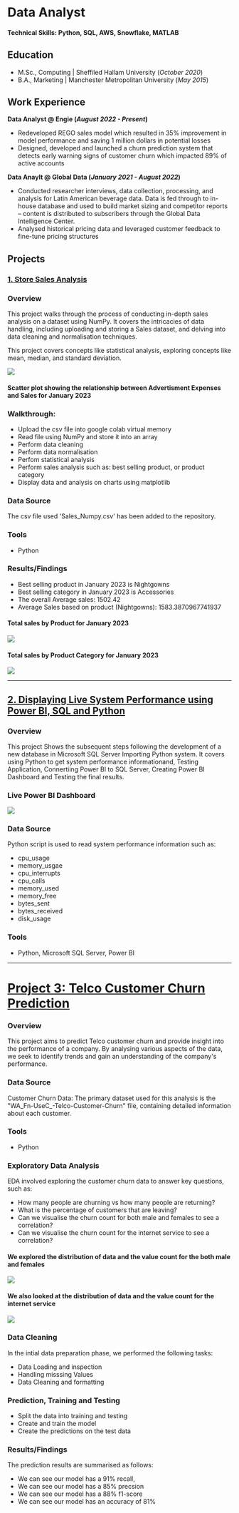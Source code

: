# Data Analyst

#### Technical Skills: Python, SQL, AWS, Snowflake, MATLAB

## Education			       		
- M.Sc., Computing	| Sheffiled Hallam University (_October 2020_)	 			        		
- B.A., Marketing | Manchester Metropolitan University (_May 2015_)

## Work Experience
**Data Analyst @ Engie (_August 2022 - Present_)**
- Redeveloped REGO sales model which resulted in 35% improvement in model performance and saving 1 million dollars in potential losses
- Designed, developed and launched a churn prediction system that detects early warning signs of customer churn which impacted 89% of active accounts
  

**Data Anaylt @ Global Data (_January 2021 - August 2022_)**
- Conducted researcher interviews, data collection, processing, and analysis for Latin American beverage data. Data is fed through to in-house database and used to build market sizing and competitor reports – content is distributed to subscribers through the Global Data Intelligence Center.
- Analysed historical pricing data and leveraged customer feedback to fine-tune pricing structures

## Projects

### [1. Store Sales Analysis](https://github.com/MrKome/Store_Sales_Analysis)

### Overview 

This project walks through the process of conducting in-depth sales analysis on a dataset using NumPy. It covers the intricacies of data handling, including uploading and storing a Sales dataset, and delving into data cleaning and normalisation techniques. 

This project covers concepts like statistical analysis, exploring concepts like mean, median, and standard deviation.


![](./images/SnA%20Plot%201.png)
#### Scatter plot showing the relationship between Advertisment Expenses and Sales for January 2023


### Walkthrough: 

- Upload the csv file into google colab virtual memory
- Read file using NumPy and store it into an array 
- Perform data cleaning
- Perform data normalisation
- Perfom statistical analysis
- Perform sales analysis such as: best selling product, or product category
- Display data and analysis on charts using matplotlib 


### Data Source

The csv file used 'Sales_Numpy.csv' has been added to the repository. 


### Tools 

- Python

### Results/Findings

- Best selling product in January 2023 is Nightgowns
- Best selling category in January 2023 is Accessories
- The overall Average sales: 1502.42
- Average Sales based on product (Nightgowns): 1583.3870967741937

#### Total sales by Product for January 2023
![](./images/T_sales_by_Product.png)

#### Total sales by Product Category for January 2023
![](./images/T_sales_by_Product_Cat.png)


---


## [2. Displaying Live System Performance using Power BI, SQL and Python ](https://github.com/MrKome/System_info_performance_Monitor)

### Overview 

This project Shows the subsequent steps following the development of a new database in Microsoft SQL Server Importing Python system. It covers using Python to get system performance informationand, Testing Application, Connertiing Power BI to SQL Server, Creating Power BI Dashboard and Testing the final results.

### Live Power BI Dashboard

![](./images/Sys_Info_Perf_Mon%20Snapshot.jpg)

### Data Source

Python script is used to read system performance information such as: 
- cpu_usage
- memory_usgae
- cpu_interrupts
- cpu_calls
- memory_used
- memory_free
- bytes_sent
- bytes_received
- disk_usage

### Tools 

- Python, Microsoft SQL Server, Power BI



---

# [Project 3: Telco Customer Churn Prediction](https://github.com/MrKome/DS_Churn_Project/tree/main)

### Overview 

This project aims to predict Telco customer churn and provide insight into the performance of a company. By analysing various aspects of the data, we seek to identify trends and gain an understanding of the company's performance. 

### Data Source

Customer Churn Data: The primary dataset used for this analysis is the "WA_Fn-UseC_-Telco-Customer-Churn" file, containing detailed information about each customer. 

### Tools 

- Python 

### Exploratory Data Analysis

EDA involved exploring the customer churn data to answer key questions, such as: 

- How many people are churning vs how many people are returning?
- What is the percentage of customers that are leaving?
- Can we visualise the churn count for both male and females to see a correlation?
- Can we visualise the churn count for the internet service to see a correlation?

#### We explored the distribution of data and the value count for the both male and females
![](./images/Customer%20Churn%20Count.png)



#### We also looked at the distribution of data and the value count for the internet service
![](./images/Churn%20count%20for%20Internet%20Service.png)


### Data Cleaning

In the intial data preparation phase, we performed the following tasks:

- Data Loading and inspection
- Handling misssing Values
- Data Cleaning and formatting

### Prediction, Training and Testing

- Split the data into training and testing
- Create and train the model 
- Create the predictions on the test data

### Results/Findings

The prediction results are summarised as follows:
- We can see our model has a 91% recall,
- We can see our model has a 85% precsion
- We can see our model has a 88% f1-score
- We can see our model has an accuracy of 81% 
